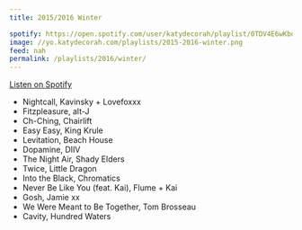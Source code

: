 ```yaml
---
title: 2015/2016 Winter

spotify: https://open.spotify.com/user/katydecorah/playlist/0TDV4E6wKboclfuh7kkuWG
image: //yo.katydecorah.com/playlists/2015-2016-winter.png
feed: nah
permalink: /playlists/2016/winter/
---
```


[Listen on Spotify](https://open.spotify.com/user/katydecorah/playlist/0TDV4E6wKboclfuh7kkuWG)

- Nightcall, Kavinsky + Lovefoxxx
- Fitzpleasure, alt-J
- Ch-Ching, Chairlift
- Easy Easy, King Krule
- Levitation, Beach House
- Dopamine, DIIV
- The Night Air, Shady Elders
- Twice, Little Dragon
- Into the Black, Chromatics
- Never Be Like You (feat. Kai), Flume + Kai
- Gosh, Jamie xx
- We Were Meant to Be Together, Tom Brosseau
- Cavity, Hundred Waters
